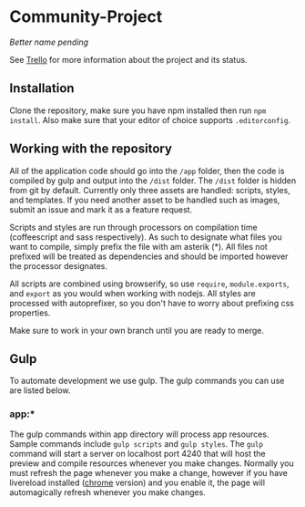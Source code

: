 # Community-Project
*Better name pending*

See [Trello](https://trello.com/b/d6gtnCnl/community) for more information about the project and its status.

## Installation
Clone the repository, make sure you have npm installed then run `npm install`. Also make sure that your editor of choice supports `.editorconfig`.

## Working with the repository
All of the application code should go into the `/app` folder, then the code is compiled by gulp and output into the `/dist` folder. The `/dist` folder is hidden from git by default. Currently only three assets are handled: scripts, styles, and templates. If you need another asset to be handled such as images, submit an issue and mark it as a feature request.

Scripts and styles are run through processors on compilation time (coffeescript and sass respectively). As such to designate what files you want to compile, simply prefix the file with am asterik (*). All files not prefixed will be treated as dependencies and should be imported however the processor designates.

All scripts are combined using browserify, so use `require`, `module.exports`, and `export` as you would when working with nodejs. All styles are processed with autoprefixer, so you don't have to worry about prefixing css properties.

Make sure to work in your own branch until you are ready to merge.

## Gulp
To automate development we use gulp. The gulp commands you can use are listed below.

### app:*
The gulp commands within app directory will process app resources. Sample commands include `gulp scripts` and `gulp styles`. The `gulp` command will start a server on localhost port 4240 that will host the preview and compile resources whenever you make changes. Normally you must refresh the page whenever you make a change, however if you have livereload installed ([chrome](https://chrome.google.com/webstore/detail/livereload/jnihajbhpnppcggbcgedagnkighmdlei?hl=en) version) and you enable it, the page will automagically refresh whenever you make changes.
